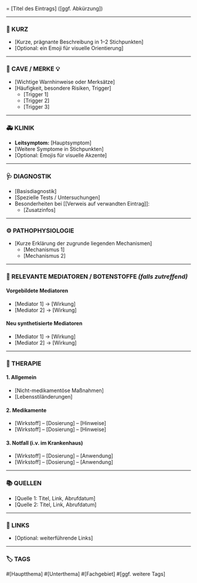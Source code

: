 = [Titel des Eintrags] ([ggf. Abkürzung])

---
### 💬 KURZ
- [Kurze, prägnante Beschreibung in 1–2 Stichpunkten]
- [Optional: ein Emoji für visuelle Orientierung]

---
### 🚨 CAVE / MERKE 💡
- [Wichtige Warnhinweise oder Merksätze]
- [Häufigkeit, besondere Risiken, Trigger]
	- [Trigger 1]
	- [Trigger 2]
	- [Trigger 3]

---
### 🚑 KLINIK
- **Leitsymptom:** [Hauptsymptom]
- [Weitere Symptome in Stichpunkten]
- [Optional: Emojis für visuelle Akzente]

---
### 🩺 DIAGNOSTIK 
- [Basisdiagnostik]
- [Spezielle Tests / Untersuchungen]
- Besonderheiten bei [[Verweis auf verwandten Eintrag]]:
	- [Zusatzinfos]

---
### ⚙️ PATHOPHYSIOLOGIE 
- [Kurze Erklärung der zugrunde liegenden Mechanismen]
	- [Mechanismus 1]
	- [Mechanismus 2]

---
### 🧪 RELEVANTE MEDIATOREN / BOTENSTOFFE *(falls zutreffend)*
#### Vorgebildete Mediatoren
- [Mediator 1] → [Wirkung]
- [Mediator 2] → [Wirkung]

#### Neu synthetisierte Mediatoren
- [Mediator 1] → [Wirkung]
- [Mediator 2] → [Wirkung]

---
### 🏥 THERAPIE 
#### 1. Allgemein
- [Nicht-medikamentöse Maßnahmen]
- [Lebensstiländerungen]

#### 2. Medikamente
- [Wirkstoff] – [Dosierung] – [Hinweise]
- [Wirkstoff] – [Dosierung] – [Hinweise]

#### 3. Notfall (i.v. im Krankenhaus)
- [Wirkstoff] – [Dosierung] – [Anwendung]
- [Wirkstoff] – [Dosierung] – [Anwendung]

---
### 📚 QUELLEN
- [Quelle 1: Titel, Link, Abrufdatum]
- [Quelle 2: Titel, Link, Abrufdatum]

---
### 🔗 LINKS
- [Optional: weiterführende Links]

---
### 🏷️ TAGS
#[Hauptthema] #[Unterthema] #[Fachgebiet] #[ggf. weitere Tags]